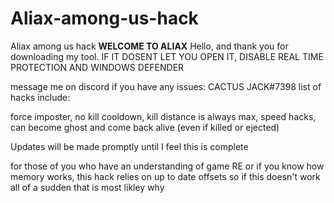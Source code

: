 # Aliax-among-us-hack
Aliax among us hack
****WELCOME TO ALIAX****
Hello, and thank you for downloading my tool. 
IF IT DOSENT LET YOU OPEN IT, DISABLE REAL TIME PROTECTION AND WINDOWS DEFENDER

message me on discord if you have any issues: CACTUS JACK#7398
list of hacks include:

force imposter, no kill cooldown, kill distance is always max, speed hacks, can become ghost and come back alive (even if killed or ejected)

Updates will be made promptly until I feel this is complete

for those of you who have an understanding of game RE or if you know how memory works, this hack relies on up to date offsets so if this doesn't work all of a sudden that is most likley why

